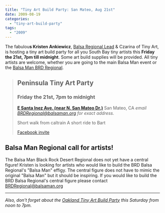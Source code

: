 ```yaml
---
title: "Tiny Art Build Party: San Mateo, Aug 21st"
date: 2009-08-19
categories: 
  - "tiny-art-build-party"
tags: 
  - "2009"
---
```


The fabulou**s Kristen Ankiewicz**, [Balsa Regional Lead](http://balsaman.org/2009/08/balsa-man-comes-to-the-black-rock-desert/) & Czarina of Tiny Art, is hosting a tiny art build party for all you South Bay tiny artists this **Friday the 21st, 7pm till midnight**. Some art build supplies will be provided. All tiny artists are welcome, whether you are going to the main Balsa Man event or the [Balsa Man BRD Regional](http://balsaman.org/2009/08/balsa-man-comes-to-the-black-rock-desert/).

> ## Peninsula Tiny Art Party
> 
> ### Friday the 21st, 7pm to midnight
> 
> [**E Santa Inez Ave. (near N. San Mateo Dr.)**](http://maps.google.com/maps?f=q&source=s_q&hl=en&geocode=&q=E+Santa+Inez+Ave+and+N+San+Mateo+Dr.,+San+Mateo&sll=37.571348,-122.330853&sspn=0.013742,0.027874&ie=UTF8&t=h&z=17&iwloc=A) San Mateo, CA _email [BRDRegional@balsaman.org](mailto:BRDRegional@balsaman.org)_ _for exact address._
> 
> Short walk from caltrain A short ride to Bart
> 
> [Facebook invite](http://www.facebook.com/event.php?eid=139239145338)

## Balsa Man Regional call for artists!

The Balsa Man Black Rock Desert Regional does not yet have a central figure! Kristen is looking for artists who would like to build the BRD Balsa Regional's "Balsa Man" effigy. The central figure does not have to mimic the original "Balsa Man" but it should be inspiring. If you would like to build the BRD Balsa Regional's central figure please contact [BRDRegional@balsaman.org](mailto:BRDRegional@balsaman.org)

* * *

_Also, don't forget about the [Oakland Tiny Art Build Party](http://balsaman.org/2009/08/tiny-art-build-party-oakland-aug-22nd/) this Saturday from noon to 7pm._
